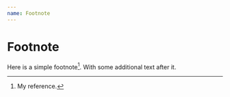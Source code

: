 ```yaml
---
name: Footnote
---
```


# Footnote

Here is a simple footnote[^1]. With some additional text after it.

[^1]: My reference.
